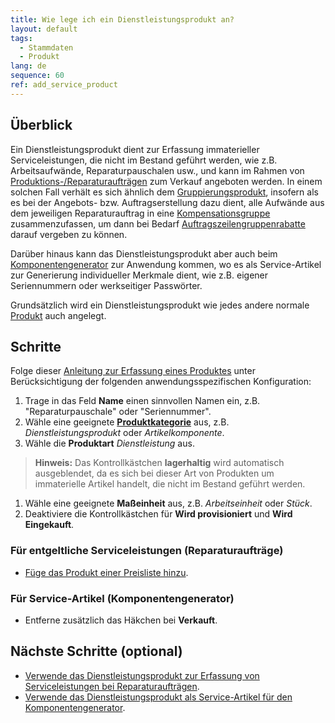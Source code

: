```yaml
---
title: Wie lege ich ein Dienstleistungsprodukt an?
layout: default
tags:
  - Stammdaten
  - Produkt
lang: de
sequence: 60
ref: add_service_product
---
```


## Überblick
Ein Dienstleistungsprodukt dient zur Erfassung immaterieller Serviceleistungen, die nicht im Bestand geführt werden, wie z.B. Arbeitsaufwände, Reparaturpauschalen usw., und kann im Rahmen von <a href="Produktionsauftrag_Aufwand_erfassen#dienstleistungsaufwand" title="Arbeitsaufwände für Reparaturaufträge erfassen">Produktions-/Reparaturaufträgen</a> zum Verkauf angeboten werden. In einem solchen Fall verhält es sich ähnlich dem [Gruppierungsprodukt](Gruppierungsprodukt_anlegen), insofern als es bei der Angebots- bzw. Auftragserstellung dazu dient, alle Aufwände aus dem jeweiligen Reparaturauftrag in eine [Kompensationsgruppe](Kompensationsgruppen_manuell_erstellen) zusammenzufassen, um dann bei Bedarf [Auftragszeilengruppenrabatte](Auftragszeilengruppenrabatt) darauf vergeben zu können.

Darüber hinaus kann das Dienstleistungsprodukt aber auch beim [Komponentengenerator](Komponentengenerator_Einrichtung) zur Anwendung kommen, wo es als Service-Artikel zur Generierung individueller Merkmale dient, wie z.B. eigener Seriennummern oder werkseitiger Passwörter.

Grundsätzlich wird ein Dienstleistungsprodukt wie jedes andere normale [Produkt](NeuesProdukt) auch angelegt.

## Schritte
Folge dieser [Anleitung zur Erfassung eines Produktes](NeuesProdukt) unter Berücksichtigung der folgenden anwendungsspezifischen Konfiguration:
1. Trage in das Feld **Name** einen sinnvollen Namen ein, z.B. "Reparaturpauschale" oder "Seriennummer".
1. Wähle eine geeignete [**Produktkategorie**](NeueProduktkategorie) aus, z.B. *Dienstleistungsprodukt* oder *Artikelkomponente*.
1. Wähle die **Produktart** *Dienstleistung* aus.
 >**Hinweis:** Das Kontrollkästchen **lagerhaltig** wird automatisch ausgeblendet, da es sich bei dieser Art von Produkten um immaterielle Artikel handelt, die nicht im Bestand geführt werden.

1. Wähle eine geeignete **Maßeinheit** aus, z.B. *Arbeitseinheit* oder *Stück*.
1. Deaktiviere die Kontrollkästchen für **Wird provisioniert** und **Wird Eingekauft**.

### Für entgeltliche Serviceleistungen (Reparaturaufträge)
- [Füge das Produkt einer Preisliste hinzu](ProduktPreis).

### Für Service-Artikel (Komponentengenerator)
- Entferne zusätzlich das Häkchen bei **Verkauft**.

## Nächste Schritte (optional)
- <a href="Produktionsauftrag_Aufwand_erfassen#dienstleistungsaufwand" title="Arbeitsaufwände für Reparaturaufträge erfassen">Verwende das Dienstleistungsprodukt zur Erfassung von Serviceleistungen bei Reparaturaufträgen</a>.
- [Verwende das Dienstleistungsprodukt als Service-Artikel für den Komponentengenerator](Komponentengenerator_Einrichtung).
